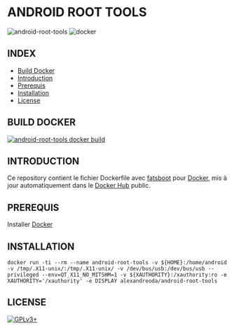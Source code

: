 # ANDROID ROOT TOOLS


![android-root-tools](https://raw.githubusercontent.com/oda-alexandre/android-root-tools/master/img/logo-android-root-tools.png) ![docker](https://raw.githubusercontent.com/oda-alexandre/android-root-tools/master/img/logo-docker.png)


## INDEX

- [Build Docker](#BUILD)
- [Introduction](#INTRODUCTION)
- [Prerequis](#PREREQUIS)
- [Installation](#INSTALLATION)
- [License](#LICENSE)


## BUILD DOCKER

[![android-root-tools docker build](https://img.shields.io/docker/build/alexandreoda/android-root-tools.svg)](https://hub.docker.com/r/alexandreoda/android-root-tools)


## INTRODUCTION

Ce repository contient le fichier Dockerfile avec [fatsboot](https://developer.android.com/studio) pour [Docker](https://www.docker.com), mis à jour automatiquement dans le [Docker Hub](https://hub.docker.com/r/alexandreoda/android-root-tools/) public.


## PREREQUIS

Installer [Docker](https://www.docker.com)


## INSTALLATION

```
docker run -ti --rm --name android-root-tools -v ${HOME}:/home/android -v /tmp/.X11-unix/:/tmp/.X11-unix/ -v /dev/bus/usb:/dev/bus/usb --privileged --env=QT_X11_NO_MITSHM=1 -v ${XAUTHORITY}:/xauthority:ro -e XAUTHORITY='/xauthority' -e DISPLAY alexandreoda/android-root-tools
```


## LICENSE

[![GPLv3+](http://gplv3.fsf.org/gplv3-127x51.png)](https://github.com/oda-alexandre/android-root-tools/blob/master/LICENSE)
